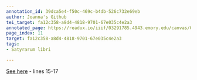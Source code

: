 ```yaml
---
annotation_id: 39dca5e4-f50c-469c-b4db-526c732e69eb
author: Joanna's Github
tei_target: fa12c358-a8d4-4818-9701-67e035c4e2a3
annotated_page: https://readux.io/iiif/03291785.4943.emory.edu/canvas/03291785.4943.emory.edu$12
page_index: 11
target: fa12c358-a8d4-4818-9701-67e035c4e2a3
tags:
- Satyrarum libri

---
```

<p><a title="Perseus" href="http://data.perseus.org/citations/urn:cts:latinLit:phi0893.phi004.perseus-lat1:1.6">See here</a> - lines 15-17</p>